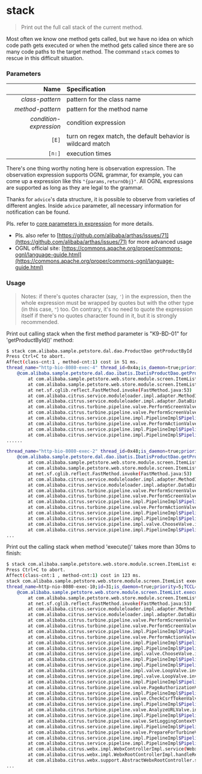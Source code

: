 stack
=====

> Print out the full call stack of the current method.

Most often we know one method gets called, but we have no idea on which code path gets executed or when the method gets called since there are so many code paths to the target method. The command `stack` comes to rescue in this difficult situation.

### Parameters

|Name|Specification|
|---:|:---|
|*class-pattern*|pattern for the class name|
|*method-pattern*|pattern for the method name|
|*condition-expression*|condition expression|
|`[E]`|turn on regex match, the default behavior is wildcard match|
|`[n:]`|execution times|

There's one thing worthy noting here is observation expression. The observation expression supports OGNL grammar, for example, you can come up a expression like this `"{params,returnObj}"`. All OGNL expressions are supported as long as they are legal to the grammar.

Thanks for `advice`'s data structure, it is possible to observe from varieties of different angles. Inside `advice` parameter, all necessary information for notification can be found.

Pls. refer to [core parameters in expression](advice-class.md) for more details.
* Pls. also refer to [https://github.com/alibaba/arthas/issues/71](https://github.com/alibaba/arthas/issues/71) for more advanced usage
* OGNL official site: [https://commons.apache.org/proper/commons-ognl/language-guide.html](https://commons.apache.org/proper/commons-ognl/language-guide.html)

### Usage

> Notes: if there's quotes character (say, `'`) in the expression, then the whole expression must be wrapped by quotes but with the other type (in this case, `"`) too. On contrary, it's no need to quote the expression itself if there's no quotes character found in it, but it is strongly recommended.

Print out calling stack when the first method parameter is "K9-BD-01" for 'getProductById()' method:

```bash
$ stack com.alibaba.sample.petstore.dal.dao.ProductDao getProductById 'params[0]=="K9-BD-01"'
Press Ctrl+C to abort.
Affect(class-cnt:1 , method-cnt:1) cost in 51 ms.
thread_name="http-bio-8080-exec-4" thread_id=0x4a;is_daemon=true;priority=5;
    @com.alibaba.sample.petstore.dal.dao.ibatis.IbatisProductDao.getProductById()
        at com.alibaba.sample.petstore.web.store.module.screen.ItemList.execute(ItemList.java:50)
        at com.alibaba.sample.petstore.web.store.module.screen.ItemList$$FastClassByCGLIB$$40b2f45f.invoke(<generated>:-1)
        at net.sf.cglib.reflect.FastMethod.invoke(FastMethod.java:53)
        at com.alibaba.citrus.service.moduleloader.impl.adapter.MethodInvoker.invoke(MethodInvoker.java:70)
        at com.alibaba.citrus.service.moduleloader.impl.adapter.DataBindingAdapter.executeAndReturn(DataBindingAdapter.java:41)
        at com.alibaba.citrus.turbine.pipeline.valve.PerformScreenValve.performScreenModule(PerformScreenValve.java:111)
        at com.alibaba.citrus.turbine.pipeline.valve.PerformScreenValve.invoke(PerformScreenValve.java:74)
        at com.alibaba.citrus.service.pipeline.impl.PipelineImpl$PipelineContextImpl.invokeNext(PipelineImpl.java:157)
        at com.alibaba.citrus.turbine.pipeline.valve.PerformActionValve.invoke(PerformActionValve.java:73)
        at com.alibaba.citrus.service.pipeline.impl.PipelineImpl$PipelineContextImpl.invokeNext(PipelineImpl.java:157)
        at com.alibaba.citrus.service.pipeline.impl.PipelineImpl$PipelineContextImpl.invoke(PipelineImpl.java:210)
......

thread_name="http-bio-8080-exec-2" thread_id=0x48;is_daemon=true;priority=5;
    @com.alibaba.sample.petstore.dal.dao.ibatis.IbatisProductDao.getProductById()
        at com.alibaba.sample.petstore.web.store.module.screen.ItemList.execute(ItemList.java:50)
        at com.alibaba.sample.petstore.web.store.module.screen.ItemList$$FastClassByCGLIB$$40b2f45f.invoke(<generated>:-1)
        at net.sf.cglib.reflect.FastMethod.invoke(FastMethod.java:53)
        at com.alibaba.citrus.service.moduleloader.impl.adapter.MethodInvoker.invoke(MethodInvoker.java:70)
        at com.alibaba.citrus.service.moduleloader.impl.adapter.DataBindingAdapter.executeAndReturn(DataBindingAdapter.java:41)
        at com.alibaba.citrus.turbine.pipeline.valve.PerformScreenValve.performScreenModule(PerformScreenValve.java:111)
        at com.alibaba.citrus.turbine.pipeline.valve.PerformScreenValve.invoke(PerformScreenValve.java:74)
        at com.alibaba.citrus.service.pipeline.impl.PipelineImpl$PipelineContextImpl.invokeNext(PipelineImpl.java:157)
        at com.alibaba.citrus.turbine.pipeline.valve.PerformActionValve.invoke(PerformActionValve.java:73)
        at com.alibaba.citrus.service.pipeline.impl.PipelineImpl$PipelineContextImpl.invokeNext(PipelineImpl.java:157)
        at com.alibaba.citrus.service.pipeline.impl.PipelineImpl$PipelineContextImpl.invoke(PipelineImpl.java:210)
        at com.alibaba.citrus.service.pipeline.impl.valve.ChooseValve.invoke(ChooseValve.java:98)
        at com.alibaba.citrus.service.pipeline.impl.PipelineImpl$PipelineContextImpl.invokeNext(PipelineImpl.java:157)
...
```

Print out the calling stack when method 'execute()' takes more than 30ms to finish:

```bash
$ stack com.alibaba.sample.petstore.web.store.module.screen.ItemList execute #cost>30
Press Ctrl+C to abort.
Affect(class-cnt:1 , method-cnt:1) cost in 123 ms.
stack com.alibaba.sample.petstore.web.store.module.screen.ItemList execute #cost>30
thread_name=http-nio-8080-exec-10;id=31;is_daemon=true;priority=5;TCCL=com.taobao.pandora.boot.embedded.tomcat.TomcatEmbeddedWebappClassLoader
    @com.alibaba.sample.petstore.web.store.module.screen.ItemList.execute()
        at com.alibaba.sample.petstore.web.store.module.screen.ItemList$$FastClassByCGLIB$$40b2f45f.invoke(<generated>:-1)
        at net.sf.cglib.reflect.FastMethod.invoke(FastMethod.java:53)
        at com.alibaba.citrus.service.moduleloader.impl.adapter.MethodInvoker.invoke(MethodInvoker.java:70)
        at com.alibaba.citrus.service.moduleloader.impl.adapter.DataBindingAdapter.executeAndReturn(DataBindingAdapter.java:41)
        at com.alibaba.citrus.turbine.pipeline.valve.PerformScreenValve.performScreenModule(PerformScreenValve.java:111)
        at com.alibaba.citrus.turbine.pipeline.valve.PerformScreenValve.invoke(PerformScreenValve.java:74)
        at com.alibaba.citrus.service.pipeline.impl.PipelineImpl$PipelineContextImpl.invokeNext(PipelineImpl.java:157)
        at com.alibaba.citrus.turbine.pipeline.valve.PerformActionValve.invoke(PerformActionValve.java:73)
        at com.alibaba.citrus.service.pipeline.impl.PipelineImpl$PipelineContextImpl.invokeNext(PipelineImpl.java:157)
        at com.alibaba.citrus.service.pipeline.impl.PipelineImpl$PipelineContextImpl.invoke(PipelineImpl.java:210)
        at com.alibaba.citrus.service.pipeline.impl.valve.ChooseValve.invoke(ChooseValve.java:98)
        at com.alibaba.citrus.service.pipeline.impl.PipelineImpl$PipelineContextImpl.invokeNext(PipelineImpl.java:157)
        at com.alibaba.citrus.service.pipeline.impl.PipelineImpl$PipelineContextImpl.invoke(PipelineImpl.java:210)
        at com.alibaba.citrus.service.pipeline.impl.valve.LoopValve.invokeBody(LoopValve.java:105)
        at com.alibaba.citrus.service.pipeline.impl.valve.LoopValve.invoke(LoopValve.java:83)
        at com.alibaba.citrus.service.pipeline.impl.PipelineImpl$PipelineContextImpl.invokeNext(PipelineImpl.java:157)
        at com.alibaba.citrus.turbine.pipeline.valve.PageAuthorizationValve.invoke(PageAuthorizationValve.java:105)
        at com.alibaba.citrus.service.pipeline.impl.PipelineImpl$PipelineContextImpl.invokeNext(PipelineImpl.java:157)
        at com.alibaba.citrus.turbine.pipeline.valve.CheckCsrfTokenValve.invoke(CheckCsrfTokenValve.java:123)
        at com.alibaba.citrus.service.pipeline.impl.PipelineImpl$PipelineContextImpl.invokeNext(PipelineImpl.java:157)
        at com.alibaba.citrus.turbine.pipeline.valve.AnalyzeURLValve.invoke(AnalyzeURLValve.java:126)
        at com.alibaba.citrus.service.pipeline.impl.PipelineImpl$PipelineContextImpl.invokeNext(PipelineImpl.java:157)
        at com.alibaba.citrus.turbine.pipeline.valve.SetLoggingContextValve.invoke(SetLoggingContextValve.java:66)
        at com.alibaba.citrus.service.pipeline.impl.PipelineImpl$PipelineContextImpl.invokeNext(PipelineImpl.java:157)
        at com.alibaba.citrus.turbine.pipeline.valve.PrepareForTurbineValve.invoke(PrepareForTurbineValve.java:52)
        at com.alibaba.citrus.service.pipeline.impl.PipelineImpl$PipelineContextImpl.invokeNext(PipelineImpl.java:157)
        at com.alibaba.citrus.service.pipeline.impl.PipelineImpl$PipelineContextImpl.invoke(PipelineImpl.java:210)
        at com.alibaba.citrus.webx.impl.WebxControllerImpl.service(WebxControllerImpl.java:43)
        at com.alibaba.citrus.webx.impl.WebxRootControllerImpl.handleRequest(WebxRootControllerImpl.java:53)
        at com.alibaba.citrus.webx.support.AbstractWebxRootController.service(AbstractWebxRootController.java:165)
...
```
